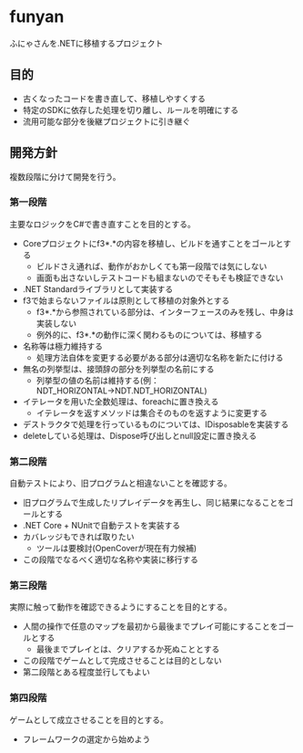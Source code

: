 # funyan

ふにゃさんを.NETに移植するプロジェクト

## 目的

- 古くなったコードを書き直して、移植しやすくする
- 特定のSDKに依存した処理を切り離し、ルールを明確にする
- 流用可能な部分を後継プロジェクトに引き継ぐ

## 開発方針

複数段階に分けて開発を行う。

### 第一段階

主要なロジックをC#で書き直すことを目的とする。

- Coreプロジェクトにf3\*.\*の内容を移植し、ビルドを通すことをゴールとする
    - ビルドさえ通れば、動作がおかしくても第一段階では気にしない
    - 画面も出さないしテストコードも組まないのでそもそも検証できない
- .NET Standardライブラリとして実装する
- f3で始まらないファイルは原則として移植の対象外とする
    - f3\*.\*から参照されている部分は、インターフェースのみを残し、中身は実装しない
    - 例外的に、f3\*.\*の動作に深く関わるものについては、移植する
- 名称等は極力維持する
    - 処理方法自体を変更する必要がある部分は適切な名称を新たに付ける
- 無名の列挙型は、接頭辞の部分を列挙型の名前にする
    - 列挙型の値の名前は維持する(例：NDT_HORIZONTAL→NDT.NDT_HORIZONTAL)
- イテレータを用いた全数処理は、foreachに置き換える
    - イテレータを返すメソッドは集合そのものを返すように変更する
- デストラクタで処理を行っているものについては、IDisposableを実装する
- deleteしている処理は、Dispose呼び出しとnull設定に置き換える

### 第二段階

自動テストにより、旧プログラムと相違ないことを確認する。

- 旧プログラムで生成したリプレイデータを再生し、同じ結果になることをゴールとする
- .NET Core + NUnitで自動テストを実装する
- カバレッジもできれば取りたい
    - ツールは要検討(OpenCoverが現在有力候補)
- この段階でなるべく適切な名称や実装に移行する

### 第三段階

実際に触って動作を確認できるようにすることを目的とする。

- 人間の操作で任意のマップを最初から最後までプレイ可能にすることをゴールとする
    - 最後までプレイとは、クリアするか死ぬこととする
- この段階でゲームとして完成させることは目的としない
- 第二段階とある程度並行してもよい

### 第四段階

ゲームとして成立させることを目的とする。

- フレームワークの選定から始めよう
